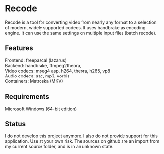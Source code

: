 # Recode #

Recode is a tool for converting video from nearly any format to a selection of modern, widely supported codecs. It uses handbrake as encoding engine. It can use the same settings on multiple input files (batch recode).

## Features ##

Frontend: freepascal (lazarus)<br>
Backend: handbrake, ffmpeg2theora, <br>
Video codecs: mpeg4 asp, h264, theora, h265, vp8<br>
Audio codecs: aac, mp3, vorbis<br>
Containers: Matroska (MKV)<br>

## Requirements ##

Microsoft Windows (64-bit edition)

## Status ##

I do not develop this project anymore. I also do not provide support for this application. Use at your own risk. The sources on github are an import from my current source folder, and is in an unknown state.